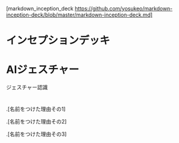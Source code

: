 [markdown_inception_deck https://github.com/yosukeo/markdown-inception-deck/blob/master/markdown-inception-deck.md]

<h1>インセプションデッキ</h1>

<h1>AIジェスチャー</h1>
ジェスチャー認識
  
<h1></h1>

  .[名前をつけた理由その1]
  
  .[名前をつけた理由その2]
  
  .[名前をつけた理由その3]
